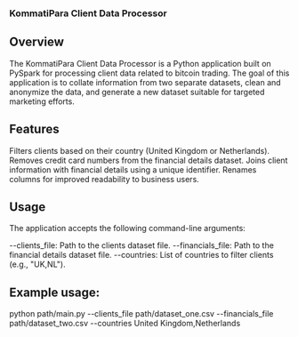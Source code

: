 ### KommatiPara Client Data Processor
## Overview
The KommatiPara Client Data Processor is a Python application built on PySpark for processing client data related to bitcoin trading. The goal of this application is to collate information from two separate datasets, clean and anonymize the data, and generate a new dataset suitable for targeted marketing efforts.

## Features
Filters clients based on their country (United Kingdom or Netherlands).
Removes credit card numbers from the financial details dataset.
Joins client information with financial details using a unique identifier.
Renames columns for improved readability to business users.

## Usage
The application accepts the following command-line arguments:

 --clients_file: Path to the clients dataset file.
 --financials_file: Path to the financial details dataset file.
 --countries: List of countries to filter clients (e.g., "UK,NL").

## Example usage:
 python path/main.py --clients_file path/dataset_one.csv --financials_file path/dataset_two.csv --countries United Kingdom,Netherlands
